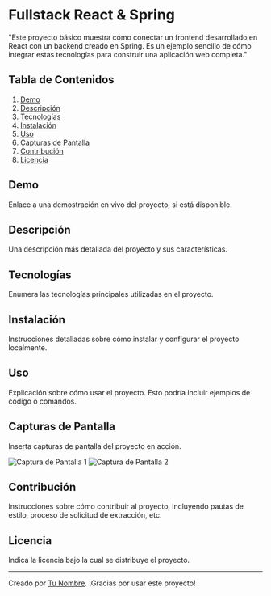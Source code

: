 # Fullstack React & Spring

"Este proyecto básico muestra cómo conectar un frontend desarrollado en React con un backend creado en Spring. Es un ejemplo sencillo de cómo integrar estas tecnologías para construir una aplicación web completa."

## Tabla de Contenidos

1. [Demo](#demo)
2. [Descripción](#descripción)
3. [Tecnologías](#tecnologías)
4. [Instalación](#instalación)
5. [Uso](#uso)
6. [Capturas de Pantalla](#capturas-de-pantalla)
7. [Contribución](#contribución)
8. [Licencia](#licencia)

## Demo

Enlace a una demostración en vivo del proyecto, si está disponible.

## Descripción

Una descripción más detallada del proyecto y sus características.

## Tecnologías

Enumera las tecnologías principales utilizadas en el proyecto.

## Instalación

Instrucciones detalladas sobre cómo instalar y configurar el proyecto localmente.

## Uso

Explicación sobre cómo usar el proyecto. Esto podría incluir ejemplos de código o comandos.

## Capturas de Pantalla

Inserta capturas de pantalla del proyecto en acción.

![Captura de Pantalla 1](/ruta/a/imagen1.png)
![Captura de Pantalla 2](/ruta/a/imagen2.png)

## Contribución

Instrucciones sobre cómo contribuir al proyecto, incluyendo pautas de estilo, proceso de solicitud de extracción, etc.

## Licencia

Indica la licencia bajo la cual se distribuye el proyecto.

---

Creado por [Tu Nombre](enlace-a-tu-página-web). ¡Gracias por usar este proyecto!
